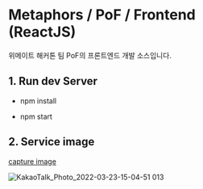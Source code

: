 # Metaphors / PoF / Frontend (ReactJS)

위메이트 해커톤 팀 PoF의 프론트엔드 개발 소스입니다.

## 1. Run dev Server

- npm install

- npm start




## 2. Service image

[capture image](https://user-images.githubusercontent.com/71386860/159634307-f8dabbec-f563-4c53-b6a6-b4185857b5f8.jpeg)

![KakaoTalk_Photo_2022-03-23-15-04-51 013](https://user-images.githubusercontent.com/71386860/159634617-ffe232be-a011-4ed7-8750-f9285a4dceee.jpeg)

